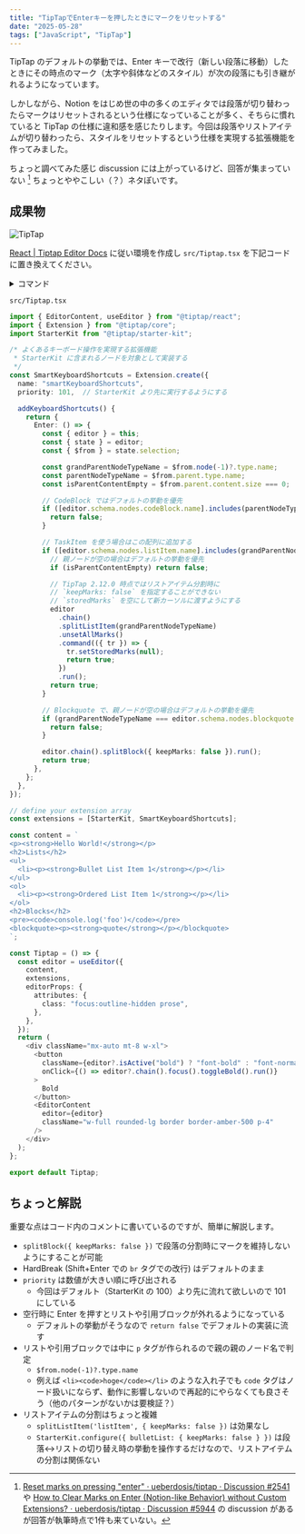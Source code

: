 ```yaml
---
title: "TipTapでEnterキーを押したときにマークをリセットする"
date: "2025-05-28"
tags: ["JavaScript", "TipTap"]
---
```


TipTap のデフォルトの挙動では、Enter キーで改行（新しい段落に移動）したときにその時点のマーク（太字や斜体などのスタイル）が次の段落にも引き継がれるようになっています。

しかしながら、Notion をはじめ世の中の多くのエディタでは段落が切り替わったらマークはリセットされるという仕様になっていることが多く、そちらに慣れていると TipTap の仕様に違和感を感じたりします。今回は段落やリストアイテムが切り替わったら、スタイルをリセットするという仕様を実現する拡張機能を作ってみました。

ちょっと調べてみた感じ discussion には上がっているけど、回答が集まっていない [^1] ちょっとややこしい（？）ネタぽいです。

[^1]: [Reset marks on pressing "enter" · ueberdosis/tiptap · Discussion #2541](https://github.com/ueberdosis/tiptap/discussions/2541) や [How to Clear Marks on Enter (Notion-like Behavior) without Custom Extensions? · ueberdosis/tiptap · Discussion #5944](https://github.com/ueberdosis/tiptap/discussions/5944) の discussion があるが回答が執筆時点で1件も来ていない。

## 成果物

![TipTap](/images/posts/2025/05/tiptap.gif)

[React | Tiptap Editor Docs](https://tiptap.dev/docs/editor/getting-started/install/react) に従い環境を作成し `src/Tiptap.tsx` を下記コードに置き換えてください。

<details>
<summary>コマンド</summary>

```sh
pnpm create vite@latest my-tiptap-project --template react-ts
cd my-tiptap-project
npm install @tailwindcss/vite @tiptap/core @tiptap/pm @tiptap/react @tiptap/starter-kit tailwindcss
```

`index.css`

```css
@import "tailwindcss";
@plugin "@tailwindcss/typography";
```

</details>

`src/Tiptap.tsx`

```ts
import { EditorContent, useEditor } from "@tiptap/react";
import { Extension } from "@tiptap/core";
import StarterKit from "@tiptap/starter-kit";

/* よくあるキーボード操作を実現する拡張機能
 * StarterKit に含まれるノードを対象として実装する
 */
const SmartKeyboardShortcuts = Extension.create({
  name: "smartKeyboardShortcuts",
  priority: 101,  // StarterKit より先に実行するようにする

  addKeyboardShortcuts() {
    return {
      Enter: () => {
        const { editor } = this;
        const { state } = editor;
        const { $from } = state.selection;

        const grandParentNodeTypeName = $from.node(-1)?.type.name;
        const parentNodeTypeName = $from.parent.type.name;
        const isParentContentEmpty = $from.parent.content.size === 0;

        // CodeBlock ではデフォルトの挙動を優先
        if ([editor.schema.nodes.codeBlock.name].includes(parentNodeTypeName)) {
          return false;
        }

        // TaskItem を使う場合はこの配列に追加する
        if ([editor.schema.nodes.listItem.name].includes(grandParentNodeTypeName)) {
          // 親ノードが空の場合はデフォルトの挙動を優先
          if (isParentContentEmpty) return false;

          // TipTap 2.12.0 時点ではリストアイテム分割時に
          // `keepMarks: false` を指定することができない
          // `storedMarks` を空にして新カーソルに渡すようにする
          editor
            .chain()
            .splitListItem(grandParentNodeTypeName)
            .unsetAllMarks()
            .command(({ tr }) => {
              tr.setStoredMarks(null);
              return true;
            })
            .run();
          return true;
        }

        // Blockquote で、親ノードが空の場合はデフォルトの挙動を優先
        if (grandParentNodeTypeName === editor.schema.nodes.blockquote.name && isParentContentEmpty) {
          return false;
        }

        editor.chain().splitBlock({ keepMarks: false }).run();
        return true;
      },
    };
  },
});

// define your extension array
const extensions = [StarterKit, SmartKeyboardShortcuts];

const content = `
<p><strong>Hello World!</strong></p>
<h2>Lists</h2>
<ul>
  <li><p><strong>Bullet List Item 1</strong></p></li>
</ul>
<ol>
  <li><p><strong>Ordered List Item 1</strong></p></li>
</ol>
<h2>Blocks</h2>
<pre><code>console.log('foo')</code></pre>
<blockquote><p><strong>quote</strong></p></blockquote>
`;

const Tiptap = () => {
  const editor = useEditor({
    content,
    extensions,
    editorProps: {
      attributes: {
        class: "focus:outline-hidden prose",
      },
    },
  });
  return (
    <div className="mx-auto mt-8 w-xl">
      <button
        className={editor?.isActive("bold") ? "font-bold" : "font-normal text-gray-500"}
        onClick={() => editor?.chain().focus().toggleBold().run()}
      >
        Bold
      </button>
      <EditorContent
        editor={editor}
        className="w-full rounded-lg border border-amber-500 p-4"
      />
    </div>
  );
};

export default Tiptap;
```

## ちょっと解説

重要な点はコード内のコメントに書いているのですが、簡単に解説します。

* `splitBlock({ keepMarks: false })` で段落の分割時にマークを維持しないようにすることが可能
* HardBreak (Shift+Enter での `br` タグでの改行) はデフォルトのまま
* `priority` は数値が大きい順に呼び出される
  * 今回はデフォルト（StarterKit の 100）より先に流れて欲しいので 101 にしている
* 空行時に Enter を押すとリストや引用ブロックが外れるようになっている
  * デフォルトの挙動がそうなので `return false` でデフォルトの実装に流す
* リストや引用ブロックでは中に `p` タグが作られるので親の親のノード名で判定
  * `$from.node(-1)?.type.name`
  * 例えば `<li><code>hoge</code></li>` のような入れ子でも `code` タグはノード扱いにならず、動作に影響しないので再起的にやらなくても良さそう（他のパターンがないかは要検証？）
* リストアイテムの分割はちょっと複雑
  * `splitListItem('listItem', { keepMarks: false })` は効果なし
  * `StarterKit.configure({ bulletList: { keepMarks: false } })` は段落↔️リストの切り替え時の挙動を操作するだけなので、リストアイテムの分割は関係ない

